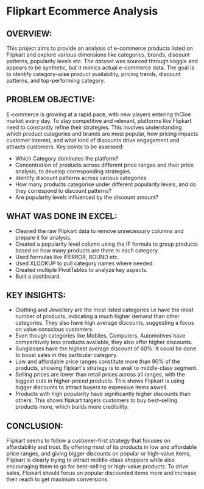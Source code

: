 # Flipkart Ecommerce Analysis

## OVERVIEW:
This project aims to provide an analysis of e-commerce products listed on Flipkart and explore various dimensions like categories, brands, discount patterns, popularity levels etc. The dataset was sourced through kaggle and appears to be synthetic, but it mimics actual e-commerce data. The goal is to identify category-wise product availability, pricing trends, discount patterns, and top-performing category.

## PROBLEM OBJECTIVE:
E-commerce is growing at a rapid pace, with new players entering thCloe market every day. To stay competitive and relevant, platforms like Flipkart need to constantly refine their strategies. This involves understanding which product categories and brands are most popular, how pricing impacts customer interest, and what kind of discounts drive engagement and attracts customers.
Key points to be assessed:
 * Which Category dominates the platform?
 * Concentration of products across different price ranges and their price analysis, to develop corresponding strategies.
 * Identify discount patterns across various categories.
 * How many products categorise under different popularity levels, and do they correspond to discount patterns?
 * Are popularity levels influenced by the discount amount?

## WHAT WAS DONE IN EXCEL:
 * Cleaned the raw Flipkart data to remove unnecessary columns and prepare it for analysis.
 * Created a popularity level column using the IF formula to group products based on how many products are there in each category.
 * Used formulas like IFERROR, ROUND etc.
 * Used XLOOKUP to pull category names where needed.
 * Created multiple PivotTables to analyze key aspects.
 * Built a dashboard.

## KEY INSIGHTS:
* Clothing and Jewellery are the most listed categories i.e have the most number of products, indicating a much higher demand than other categories. They also have high average discounts, suggesting a focus on value conscious customers.
* Even though categories like Mobiles, Computers, Automotives have comparitively less products available, they also offer higher discounts.
* Sunglasses have the highest average discount of 60%. It could be done to boost sales in this particular category.
* Low and affordable price ranges constitute more than 90% of the products, showing flipkart's strategy is to avail to middle-class segment.
* Selling prices are lower than retail prices across all ranges, with the biggest cuts in higher-priced products. This shows Flipkart is using bigger discounts to attract buyers to expensive items aswell.
* Products with high popularity have significantly higher discounts than others. This shows flipkart targets customers to buy best-selling products more, which builds more credibility.

## CONCLUSION:
Flipkart seems to follow a customer-first strategy that focuses on affordability and trust. By offering most of its products in low and affordable price ranges, and giving bigger discounts on popular or high-value items, Flipkart is clearly trying to attract middle-class shoppers while also encouraging them to go for best-selling or high-value products.
To drive sales, Flipkart should focus on popular discounted items more and increase their reach to get maximum conversions.
